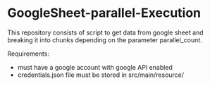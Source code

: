 # GoogleSheet-parallel-Execution
This repository consists of script to get data from google sheet and breaking it into chunks depending on the parameter parallel_count.

Requirements:
- must have a google account with google API enabled
- credentials.json file must be stored in src/main/resource/
